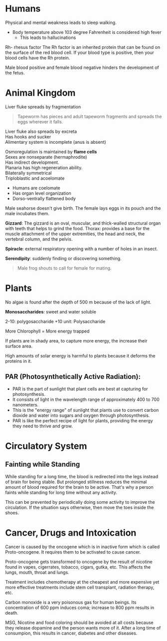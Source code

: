 # Humans 

Physical and mental weakness leads to sleep walking. 

- Body temperature above 103 degree Fahrenheit is considered high fever
    - This leads to hallucinations 


Rh- rhesus factor 
    The Rh factor is an inherited protein that can be found on the surface of the red blood cell. If your blood type is positive, then your blood cells have the Rh protein.

Male blood positive and female blood negative hinders the development of the fetus. 


# Animal Kingdom

Liver fluke spreads by fragmentation 

> Tapeworm has pieces and adult tapeworm fragments and spreads the eggs wherever it falls. 

Liver fluke also spreads by excreta  
Has hooks and sucker  
Alimentary system is incomplete (anus is absent) 

Osmoregulation is maintained by **flame cells**  
Sexes are nonseparate (hermaphrodite)  
Has indirect development.  
Planaria has high regeneration ability.  
Bilaterally symmetrical  
Triploblastic and acoelomate  

- Humans are coelomate 
- Has organ level organization 
- Dorso-ventrally flattened body

Male seahorse doesn't give birth. The female lays eggs in its pouch and the male incubates them.

**Gizzard**: The gizzard is an oval, muscular, and thick-walled structural organ with teeth that helps to grind the food.
Thorax: provides a base for the muscle attachment of the upper extremities, the head and neck, the vertebral column, and the pelvis.

**Spiracle**: external respiratory opening with a number of holes in an insect.

**Serendipity**: suddenly finding or discovering something.

> Male frog shouts to call for female for mating.

# Plants 

No algae is found after the depth of 500 m because of the lack of light. 

**Monosaccharides**: sweet and water soluble 

2-10: polygosaccharide
+10 unit: Polysaccharide

More Chlorophyll = More energy trapped 

If plants are in shady area, to capture more energy, the increase their surface area. 

High amounts of solar energy is harmful to plants because it deforms the proteins in it. 

## PAR (Photosynthetically Active Radiation):

- PAR is the part of sunlight that plant cells are best at capturing for photosynthesis.
- It consists of light in the wavelength range of approximately 400 to 700 nanometers.
- This is the "energy range" of sunlight that plants use to convert carbon dioxide and water into sugars and oxygen through photosynthesis.
- PAR is like the perfect recipe of light for plants, providing the energy they need to thrive and grow.

# Circulatory System 

## Fainting while Standing 

While standing for a long time, the blood is redirected into the legs instead of brain for being stable. But prolonged stillness reduces the minimal amount of blood required for the brain to be active. That's why a person faints while standing for long time without any activity. 

This can be prevented by periodically doing some activity to improve the circulation. If the situation says otherwise, then move the toes inside the shoes.

# Cancer, Drugs and Intoxication 

Cancer is caused by the oncogene which is in inactive form which is called Proto-oncogene. It requires them to be activated to cause cancer. 

Proto-oncogene gets transformed to oncogene by the result of nicotine found in vapes, cigerrates, tobacco, cigars, gutka, etc. This affects the lungs, mouth, throat and lungs. 

Treatment includes chemotherapy at the cheapest and more expensive yet more effective treatments include stem cell transplant, radiation therapy, etc. 

Carbon monoxide is a very poisonous gas for human beings. Its concentration of 600 ppm induces coma; increase to 800 ppm results in death. 

MSG, Nicotine and food coloring should be avoided at all costs because they release dopamine and the person wants more of it. After a long time of consumpion, this results in cancer, diabetes and other diseases. 
